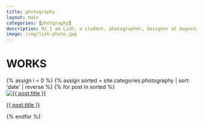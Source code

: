 ```yaml
---
title: photography
layout: main
categories: [photgraphy]
description: Hi I am Linh, a student, photographer, designer at Augustana College.
image: /img/linh-photo.jpg
---
```


<div class="tag-title-container  white-space-top" id="contact">
    <h1 class="tag-title">WORKS</h1>
</div>

<div class="gallery">
{% assign i = 0 %}
{% assign sorted = site.categories.photography | sort: 'date' | reverse  %}
{% for post in sorted %}
    <a href="{{ post.url }}" class="photo-container">
        <div class="photo-frame rectangle">
            <img src="{{ post.image | baseurl }}" alt="{{ post.title }}"/>
        </div>
        <p>{{ post.title }}</p>
    </a>
{% endfor %}
</div>